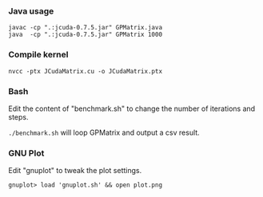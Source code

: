 ### Java usage

```
javac -cp ".:jcuda-0.7.5.jar" GPMatrix.java
java  -cp ".:jcuda-0.7.5.jar" GPMatrix 1000
```

### Compile kernel

```
nvcc -ptx JCudaMatrix.cu -o JCudaMatrix.ptx
```

### Bash

Edit the content of "benchmark.sh" to change the number of iterations and steps.

`./benchmark.sh` will loop GPMatrix and output a csv result.

### GNU Plot

Edit "gnuplot" to tweak the plot settings.

```
gnuplot> load 'gnuplot.sh' && open plot.png
```
